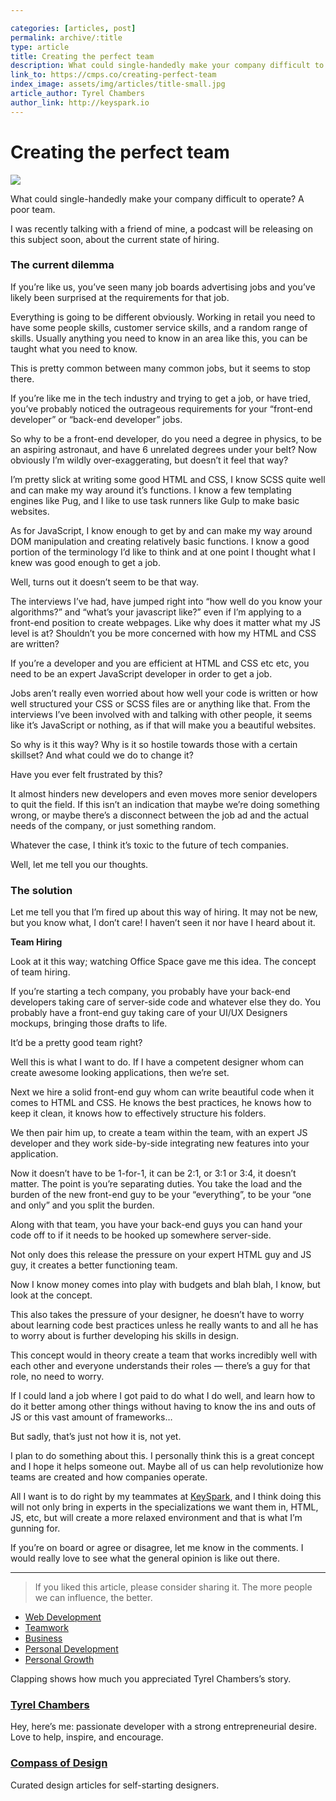 ```yaml
---

categories: [articles, post]
permalink: archive/:title
type: article
title: Creating the perfect team
description: What could single-handedly make your company difficult to operate? A poor team. I was recently talking with a friend of mine, a podcast will be releasing on this subject soon, about the current state of hiring. The current dilemma. If you’re like us, you’ve seen many job boards advertising jobs and you’ve likely been surprised at the requirements for that job.
link_to: https://cmps.co/creating-perfect-team
index_image: assets/img/articles/title-small.jpg
article_author: Tyrel Chambers
author_link: http://keyspark.io
---
```

# Creating the perfect team

![](https://cdn-images-1.medium.com/max/1000/1*da6_ok-_fgs_avgHkUJpnw.jpeg)

What could single-handedly make your company difficult to operate? A poor team.

I was recently talking with a friend of mine, a podcast will be releasing on
this subject soon, about the current state of hiring.

### The current dilemma

If you’re like us, you’ve seen many job boards advertising jobs and you’ve
likely been surprised at the requirements for that job.

Everything is going to be different obviously. Working in retail you need to
have some people skills, customer service skills, and a random range of skills.
Usually anything you need to know in an area like this, you can be taught what
you need to know.

This is pretty common between many common jobs, but it seems to stop there.

If you’re like me in the tech industry and trying to get a job, or have tried,
you’ve probably noticed the outrageous requirements for your “front-end
developer” or “back-end developer” jobs.

So why to be a front-end developer, do you need a degree in physics, to be an
aspiring astronaut, and have 6 unrelated degrees under your belt? Now obviously
I’m wildly over-exaggerating, but doesn’t it feel that way?

I’m pretty slick at writing some good HTML and CSS, I know SCSS quite well and
can make my way around it’s functions. I know a few templating engines like Pug,
and I like to use task runners like Gulp to make basic websites.

As for JavaScript, I know enough to get by and can make my way around DOM
manipulation and creating relatively basic functions. I know a good portion of
the terminology I’d like to think and at one point I thought what I knew was
good enough to get a job.

Well, turns out it doesn’t seem to be that way.

The interviews I’ve had, have jumped right into “how well do you know your
algorithms?” and “what’s your javascript like?” even if I’m applying to a
front-end position to create webpages. Like why does it matter what my JS level
is at? Shouldn’t you be more concerned with how my HTML and CSS are written?

If you’re a developer and you are efficient at HTML and CSS etc etc, you need to
be an expert JavaScript developer in order to get a job.

Jobs aren’t really even worried about how well your code is written or how well
structured your CSS or SCSS files are or anything like that. From the interviews
I’ve been involved with and talking with other people, it seems like it’s
JavaScript or nothing, as if that will make you a beautiful websites.

So why is it this way? Why is it so hostile towards those with a certain
skillset? And what could we do to change it?

Have you ever felt frustrated by this?

It almost hinders new developers and even moves more senior developers to quit
the field. If this isn’t an indication that maybe we’re doing something wrong,
or maybe there’s a disconnect between the job ad and the actual needs of the
company, or just something random.

Whatever the case, I think it’s toxic to the future of tech companies.

Well, let me tell you our thoughts.

### The solution

Let me tell you that I’m fired up about this way of hiring. It may not be new,
but you know what, I don’t care! I haven’t seen it nor have I heard about it.

**Team Hiring**

Look at it this way; watching Office Space gave me this idea. The concept of
team hiring.

If you’re starting a tech company, you probably have your back-end developers
taking care of server-side code and whatever else they do. You probably have a
front-end guy taking care of your UI/UX Designers mockups, bringing those drafts
to life.

It’d be a pretty good team right?

Well this is what I want to do. If I have a competent designer whom can create
awesome looking applications, then we’re set.

Next we hire a solid front-end guy whom can write beautiful code when it comes
to HTML and CSS. He knows the best practices, he knows how to keep it clean, it
knows how to effectively structure his folders.

We then pair him up, to create a team within the team, with an expert JS
developer and they work side-by-side integrating new features into your
application.

Now it doesn’t have to be 1-for-1, it can be 2:1, or 3:1 or 3:4, it doesn’t
matter. The point is you’re separating duties. You take the load and the burden
of the new front-end guy to be your “everything”, to be your “one and only” and
you split the burden.

Along with that team, you have your back-end guys you can hand your code off to
if it needs to be hooked up somewhere server-side.

Not only does this release the pressure on your expert HTML guy and JS guy, it
creates a better functioning team.

Now I know money comes into play with budgets and blah blah, I know, but look at
the concept.

This also takes the pressure of your designer, he doesn’t have to worry about
learning code best practices unless he really wants to and all he has to worry
about is further developing his skills in design.

This concept would in theory create a team that works incredibly well with each
other and everyone understands their roles — there’s a guy for that role, no
need to worry.

If I could land a job where I got paid to do what I do well, and learn how to do
it better among other things without having to know the ins and outs of JS or
this vast amount of frameworks…

But sadly, that’s just not how it is, not yet.

I plan to do something about this. I personally think this is a great concept
and I hope it helps someone out. Maybe all of us can help revolutionize how
teams are created and how companies operate.

All I want is to do right by my teammates at
[KeySpark](http://www.keyspark.io/), and I think doing this will not only bring
in experts in the specializations we want them in, HTML, JS, etc, but will
create a more relaxed environment and that is what I’m gunning for.

If you’re on board or agree or disagree, let me know in the comments. I would
really love to see what the general opinion is like out there.

*****

> If you liked this article, please consider sharing it. The more people we can
> influence, the better.

* [Web
Development](https://read.compassofdesign.com/tagged/web-development?source=post)
* [Teamwork](https://read.compassofdesign.com/tagged/teamwork?source=post)
* [Business](https://read.compassofdesign.com/tagged/business?source=post)
* [Personal
Development](https://read.compassofdesign.com/tagged/personal-development?source=post)
* [Personal
Growth](https://read.compassofdesign.com/tagged/personal-growth?source=post)

Clapping shows how much you appreciated Tyrel Chambers’s story.

### [Tyrel Chambers](https://read.compassofdesign.com/@tyrel.chambers)

Hey, here’s me: passionate developer with a strong entrepreneurial desire. Love
to help, inspire, and encourage.

### [Compass of Design](https://read.compassofdesign.com/?source=footer_card)

Curated design articles for self-starting designers.
